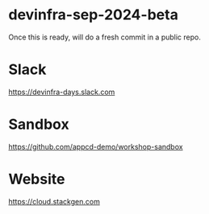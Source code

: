 # devinfra-sep-2024-beta

Once this is ready, will do a fresh commit in a public repo.


# Slack 

https://devinfra-days.slack.com


# Sandbox

https://github.com/appcd-demo/workshop-sandbox


# Website

https://cloud.stackgen.com
